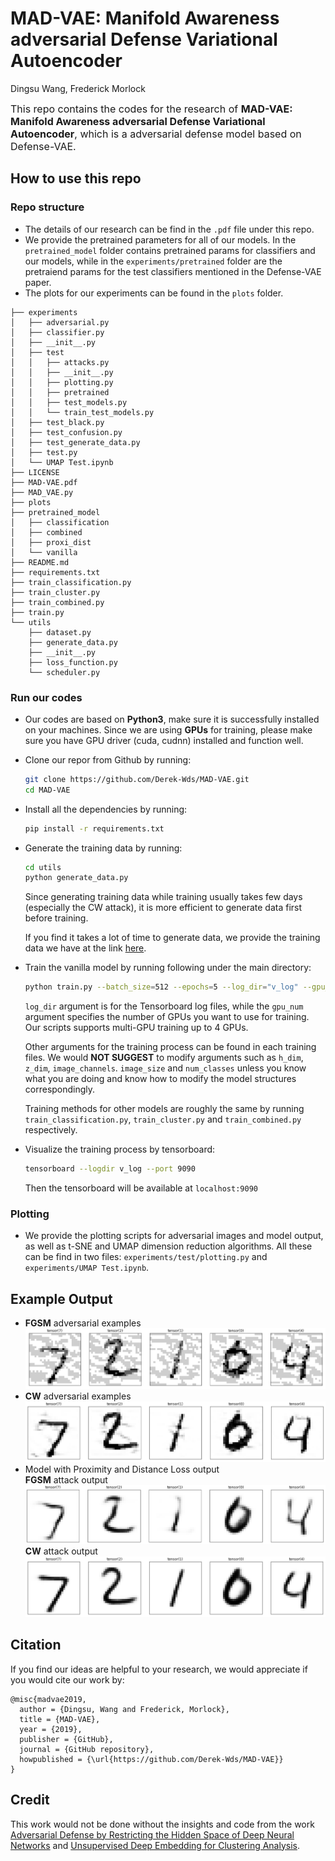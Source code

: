 # MAD-VAE: Manifold Awareness adversarial Defense Variational Autoencoder

Dingsu Wang, Frederick Morlock

<font size="3">This repo contains the codes for the research of **MAD-VAE: Manifold Awareness adversarial Defense Variational Autoencoder**, which is a adversarial defense model based on Defense-VAE.</font>

## How to use this repo
### Repo structure

* The details of our research can be find in the `.pdf` file under this repo.
* We provide the pretrained parameters for all of our models. In the `pretrained_model` folder contains pretrained params for classifiers and our models, while in the `experiments/pretrained` folder are the pretraiend params for the test classifiers mentioned in the Defense-VAE paper.
* The plots for our experiments can be found in the `plots` folder.
```
├── experiments
│   ├── adversarial.py
│   ├── classifier.py
│   ├── __init__.py
│   ├── test
│   │   ├── attacks.py
│   │   ├── __init__.py
│   │   ├── plotting.py
│   │   ├── pretrained
│   │   ├── test_models.py
│   │   └── train_test_models.py
│   ├── test_black.py
│   ├── test_confusion.py
│   ├── test_generate_data.py
│   ├── test.py
│   └── UMAP Test.ipynb
├── LICENSE
├── MAD-VAE.pdf
├── MAD_VAE.py
├── plots
├── pretrained_model
│   ├── classification
│   ├── combined
│   ├── proxi_dist
│   └── vanilla
├── README.md
├── requirements.txt
├── train_classification.py
├── train_cluster.py
├── train_combined.py
├── train.py
└── utils
    ├── dataset.py
    ├── generate_data.py
    ├── __init__.py
    ├── loss_function.py
    └── scheduler.py

```

### Run our codes
* Our codes are based on **Python3**, make sure it is successfully installed on your machines. Since we are using **GPUs** for training, please make sure you have GPU driver (cuda, cudnn) installed and function well.
* Clone our repor from Github by running:
  ```bash
  git clone https://github.com/Derek-Wds/MAD-VAE.git
  cd MAD-VAE
  ```
* Install all the dependencies by running:
  ```bash
  pip install -r requirements.txt
  ```
* Generate the training data by running:
  ```bash
  cd utils
  python generate_data.py
  ```
  Since generating training data while training usually takes few days (especially the CW attack), it is more efficient to generate data first before training.

  If you find it takes a lot of time to generate data, we provide the training data we have at the link [here](https://drive.google.com/drive/folders/1SVGPW6_Vm9cqXT2MpzULv-xfG8PXwMHw?usp=sharing).

* Train the vanilla model by running following under the main directory:
  ```bash
  python train.py --batch_size=512 --epochs=5 --log_dir="v_log" --gpu_num=2
  ```
  `log_dir` argument is for the Tensorboard log files, while the `gpu_num` argument specifies the number of GPUs you want to use for training. Our scripts supports multi-GPU training up to 4 GPUs.

  Other arguments for the training process can be found in each training files. We would **NOT SUGGEST** to modify arguments such as `h_dim`, `z_dim`, `image_channels`. `image_size` and `num_classes` unless you know what you are doing and know how to modify the model structures correspondingly.

  Training methods for other models are roughly the same by running `train_classification.py`, `train_cluster.py` and `train_combined.py` respectively.

* Visualize the training process by tensorboard:
  ```bash
  tensorboard --logdir v_log --port 9090
  ```
  Then the tensorboard will be available at `localhost:9090`

### Plotting
* We provide the plotting scripts for adversarial images and model output, as well as t-SNE and UMAP dimension reduction algorithms. All these can be find in two files: `experiments/test/plotting.py` and `experiments/UMAP Test.ipynb`.

## Example Output
* **FGSM** adversarial examples\
![FGSM attack](/plots/fgsm_img.png)
* **CW** adversarial examples\
![CW attack](/plots/cw_img.png)
* Model with Proximity and Distance Loss output\
  **FGSM** attack output
![FGSM proxi out](/plots/fgsm_proxi_dist_img.png)\
  **CW** attack output
![CW proxi out](/plots/cw_proxi_dist_img.png)

## Citation
If you find our ideas are helpful to your research, we would appreciate if you would cite our work by:
```
@misc{madvae2019,
  author = {Dingsu, Wang and Frederick, Morlock},
  title = {MAD-VAE},
  year = {2019},
  publisher = {GitHub},
  journal = {GitHub repository},
  howpublished = {\url{https://github.com/Derek-Wds/MAD-VAE}}
}
```
## Credit
This work would not be done without the insights and code from the work [Adversarial Defense by Restricting the Hidden Space of Deep Neural Networks](https://github.com/aamir-mustafa/pcl-adversarial-defense) and [Unsupervised Deep Embedding for Clustering Analysis](https://arxiv.org/abs/1511.06335).